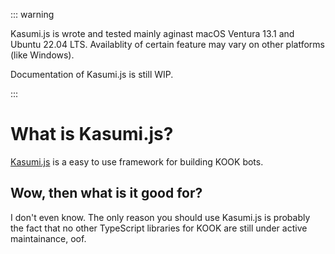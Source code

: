 ::: warning

Kasumi.js is wrote and tested mainly aginast macOS Ventura 13.1 and Ubuntu 22.04 LTS. Availablity of certain feature may vary on other platforms (like Windows).

Documentation of Kasumi.js is still WIP.

:::

# What is Kasumi.js?

[Kasumi.js](https://www.npmjs.com/package/kasumi.js) is a easy to use framework for building KOOK bots.

## Wow, then what is it good for?

I don't even know. The only reason you should use Kasumi.js is probably the fact that no other TypeScript libraries for KOOK are still under active maintainance, oof.